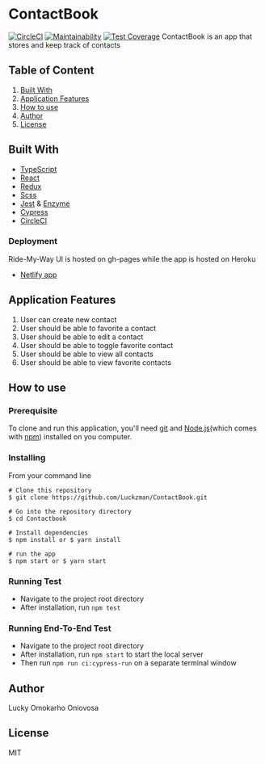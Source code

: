 # ContactBook
[![CircleCI](https://circleci.com/gh/Luckzman/ContactBook/tree/master.svg?style=svg)](https://circleci.com/gh/Luckzman/ContactBook/tree/master)
[![Maintainability](https://api.codeclimate.com/v1/badges/0e667e3b1aad9a6fd602/maintainability)](https://codeclimate.com/github/Luckzman/ContactBook/maintainability)
[![Test Coverage](https://api.codeclimate.com/v1/badges/0e667e3b1aad9a6fd602/test_coverage)](https://codeclimate.com/github/Luckzman/ContactBook/test_coverage)
ContactBook is an app that stores and keep track of contacts


## Table of Content

1. [Built With](#built-with)
2. [Application Features](#application-features)
3. [How to use](#how-to-use)
4. [Author](#author)
5. [License](#license)

## Built With

- [TypeScript](https://www.typescriptlang.org/)
- [React](https://reactjs.org/)
- [Redux](https://redux.js.org/)
- [Scss](https://sass-lang.com/)
- [Jest](https://expressjs.com/) & [Enzyme](https://airbnb.io/enzyme/)
- [Cypress](https://www.cypress.io/)
- [CircleCI](https://circleci.com/)

### Deployment

Ride-My-Way UI is hosted on gh-pages while the app is hosted on Heroku

- [Netlify app](https://fastfoodfast2018.herokuapp.com/api/v1/order/)

## Application Features

1. User can create new contact
2. User should be able to favorite a contact
3. User should be able to edit a contact
4. User should be able to toggle favorite contact
5. User should be able to view all contacts
6. User should be able to view favorite contacts

## How to use

### Prerequisite

To clone and run this application, you'll need [git](https://git-scm.com/downloads) and [Node.js](https://nodejs.org/en/download/)(which comes with [npm](https://www.npmjs.com/)) installed on you computer.

### Installing

From your command line

```
# Clone this repository
$ git clone https://github.com/Luckzman/ContactBook.git

# Go into the repository directory
$ cd Contactbook

# Install dependencies
$ npm install or $ yarn install

# run the app
$ npm start or $ yarn start
```

### Running Test
- Navigate to the project root directory
- After installation, run `npm test`

### Running End-To-End Test

- Navigate to the project root directory
- After installation, run `npm start` to start the local server
- Then run `npm run ci:cypress-run` on a separate terminal window

## Author

Lucky Omokarho Oniovosa

## License

MIT

